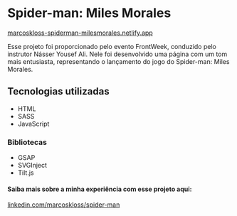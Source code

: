 # Spider-man: Miles Morales

[marcoskloss-spiderman-milesmorales.netlify.app](https://marcoskloss-spiderman-milesmorales.netlify.app/)

Esse projeto foi proporcionado pelo evento FrontWeek, conduzido pelo instrutor Násser Yousef Ali. Nele foi desenvolvido uma página com um tom mais entusiasta, representando o lançamento do jogo do Spider-man: Miles Morales.
    
## Tecnologias utilizadas
   - HTML
   - SASS
   - JavaScript
### Bibliotecas
- GSAP
- SVGInject
- Tilt.js
#### Saiba mais sobre a minha experiência com esse projeto aqui:
[linkedin.com/marcoskloss/spider-man](https://www.linkedin.com/posts/marcos-kloss_finalizei-o-projeto-do-evento-frontweek-realizado-activity-6765435753188073472-RV7c)
